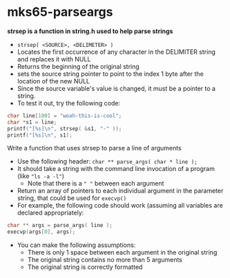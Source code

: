 # mks65-parseargs
**strsep is a function in string.h used to help parse strings**
- `strsep( <SOURCE>, <DELIMETER> )`
- Locates the first occurrence of any character in the DELIMITER string and replaces it with NULL
- Returns the beginning of the original string
- sets the source string pointer  to point to the index 1 byte after the location of the new NULL
- Since the source variable's value is changed, it must be a pointer to a string.
- To test it out, try the following code:
```c
char line[100] = "woah-this-is-cool";
char *s1 = line;
printf("[%s]\n", strsep( &s1, "-" ));
printf("[%s]\n", s1);
```

Write a function that uses strsep to parse a line of arguments
- Use the following header: `char ** parse_args( char * line );`
- It should take a string with the command line invocation of a program (like `"ls -a -l"`)
    - Note that there is a `" "` between each argument
- Return an array of pointers to each individual argument in the parameter string, that could be used for `execvp()`
- For example, the following code should work (assuming all variables are declared appropriately:
```c
char ** args = parse_args( line );
execvp(args[0], args);
```
- You can make the following assumptions:
  - There is only 1 space between each argument in the original string
  - The original string contains no more than 5 arguments
  - The original string is correctly formatted